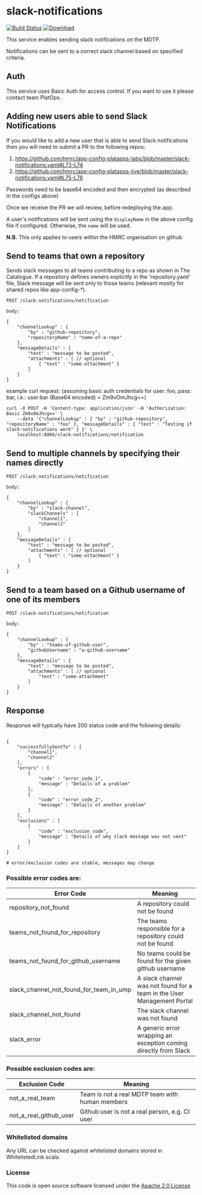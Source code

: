 # slack-notifications

[![Build Status](https://travis-ci.org/hmrc/slack-notifications.svg)](https://travis-ci.org/hmrc/slack-notifications) [ ![Download](https://api.bintray.com/packages/hmrc/releases/slack-notifications/images/download.svg) ](https://bintray.com/hmrc/releases/slack-notifications/_latestVersion)

This service enables sending slack notifications on the MDTP.

Notifications can be sent to a correct slack channel based on specified criteria.

## Auth
This service uses Basic Auth for access control. If you want to use it please contact team PlatOps.

## Adding new users able to send Slack Notifications

If you would like to add a new user that is able to send Slack notifications then you will need to submit a PR to the following repos:

  1. https://github.com/hmrc/app-config-platapps-labs/blob/master/slack-notifications.yaml#L73-L74
  1. https://github.com/hmrc/app-config-platapps-live/blob/master/slack-notifications.yaml#L75-L76

Passwords need to be base64 encoded and then encrypted (as described in the configs above)

Once we receive the PR we will review, before redeploying the app.

A user's notifications will be sent using the `displayName` in the above config file if configured. Otherwise, the `name` will be used.

**N.B.** This only applies to users within the HMRC organisation on github

## Send to teams that own a repository

Sends slack messages to all teams contributing to a repo as shown in The Catalogue.
If a repository defines owners explicitly in the 'repository.yaml' file, Slack message will be sent only to those teams (relevant mostly for shared repos like app-config-*).

```
POST /slack-notifications/notification

body:

{
    "channelLookup" : {
        "by" : "github-repository",
        "repositoryName" : "name-of-a-repo"
    },
    "messageDetails" : {
        "text" : "message to be posted",
        "attachments" : [ // optional
            { "text" : "some-attachment" }
        ]    
    }
}
```

example curl request:
(assuming basic auth credentials for user: foo, pass: bar, i.e.: user:bar (Base64 encoded) = Zm9vOmJhcg==)

```
curl -X POST -H 'Content-type: application/json' -H 'Authorization: Basic Zm9vOmJhcg==' \
    --data '{"channelLookup" : { "by" : "github-repository", "repositoryName" : "foo" }, "messageDetails" : { "text" : "Testing if slack-notifications work" } }' \
    localhost:8866/slack-notifications/notification
```

## Send to multiple channels by specifying their names directly

```
POST /slack-notifications/notification

body:

{
    "channelLookup" : {
        "by" : "slack-channel",
        "slackChannels" : [
            "channel1",
            "channel2"
        ]
    },
    "messageDetails" : {
        "text" : "message to be posted",
        "attachments" : [ // optional
            { "text" : "some-attachment" }
        ]
    }
}
```

## Send to a team based on a Github username of one of its members

```
POST /slack-notifications/notification

body:

{
    "channelLookup" : {
        "by" : "teams-of-github-user",
        "githubUsername" : "a-github-username"
    },
    "messageDetails" : {
        "text" : "message to be posted",
        "attachments" : [ // optional
            "text" : "some-attachment"
        ]
    }
}
```

## Response

Response will typically have 200 status code and the following details:

```

{
    "successfullySentTo" : [
        "channel1",
        "channel2"
    ],
    "errors" : [
        {   
            "code" : "error_code_1",
            "message" : "Details of a problem"
        },
        {
            "code" : "error_code_2",
            "message" : "Details of another problem"
        }
    ],
    "exclusions" : [
        {
            "code" : "exclusion_code",
            "message" : "Details of why slack message was not sent"
        }
    ]
}

# error/exclusion codes are stable, messages may change

```

### Possible error codes are:

|Error Code                              | Meaning                                                                |
|----------------------------------------|------------------------------------------------------------------------|
|repository_not_found                    | A repository could not be found                                        |
|teams_not_found_for_repository          | The teams responsible for a repository could not be found              |
|teams_not_found_for_github_username     | No teams could be found for the given github username                  |
|slack_channel_not_found_for_team_in_ump | A slack channel was not found for a team in the User Management Portal |
|slack_channel_not_found                 | The slack channel was not found                                        |  
|slack_error                             | A generic error wrapping an exception coming directly from Slack       |

### Possible exclusion codes are:

|Exclusion Code                          | Meaning
|----------------------------------------|------------------------------------------------------------------------|
|not_a_real_team                         | Team is not a real MDTP team with human members                        |
|not_a_real_github_user                  | Github user is not a real person, e.g. CI user                         |

### Whitelisted domains

Any URL can be checked against whitelisted domains stored in WhitelistedLink.scala.

### License

This code is open source software licensed under the [Apache 2.0 License]("http://www.apache.org/licenses/LICENSE-2.0.html")
